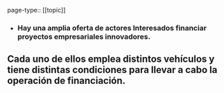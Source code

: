 page-type:: [[topic]]
- ### Hay una amplia oferta de actores Interesados financiar proyectos empresariales innovadores.

Cada uno de ellos emplea distintos vehículos y tiene distintas condiciones para llevar a cabo la operación de financiación.
  - 


